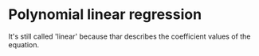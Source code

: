 # Polynomial linear regression

It's still called 'linear' because thar describes the coefficient values of the equation.